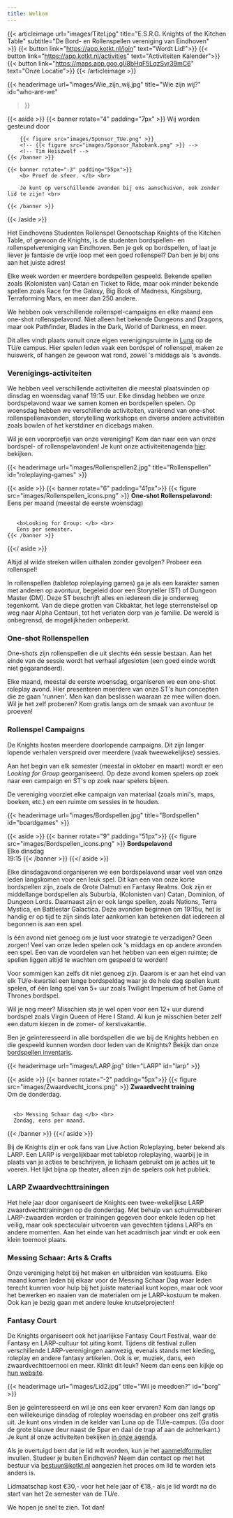 ```yaml
---
title: Welkom
---
```

{{< articleimage
    url="images/Titel.jpg" 
    title="E.S.R.G. Knights of the Kitchen Table"
   subtitle="De Bord- en Rollenspellen vereniging van Eindhoven"  
     >}}
    {{< button 
        link="https://app.kotkt.nl/join"
        text="Wordt Lid!">}}
    {{< button 
        link="https://app.kotkt.nl/activities"
        text="Activiteiten Kalender">}}
    {{< button 
        link="https://maps.app.goo.gl/8bHqF5LqzSyr39mC6"
        text="Onze Locatie">}}
{{< /articleimage >}}

{{< headerimage
    url="images/Wie_zijn_wij.jpg"
    title="Wie zijn wij?"
    id="who-are-we" 
>}}

{{< aside >}}
    {{< banner rotate="4" padding="7px" >}}
       Wij worden gesteund door
        
        {{< figure src="images/Sponsor_TUe.png" >}}
        <!-- {{< figure src="images/Sponsor_Rabobank.png" >}} -->
        <!-- Tim Heiszwolf -->
    {{< /banner >}}
    
    {{< banner rotate="-3" padding="55px">}}
        <b> Proef de sfeer. </b> <br>
        
        Je kunt op verschillende avonden bij ons aanschuiven, ook zonder lid te zijn! <br>

    {{< /banner >}}
{{< /aside >}}
    
Het Eindhovens Studenten Rollenspel Genootschap Knights of the Kitchen Table, of gewoon de Knights, is de studenten bordspellen- en rollenspelvereniging van Eindhoven. Ben je gek op bordspellen, of laat je liever je fantasie de vrije loop met een goed rollenspel? Dan ben je bij ons aan het juiste adres!

Elke week worden er meerdere bordspellen gespeeld. Bekende spellen zoals (Kolonisten van) Catan en Ticket to Ride, maar ook minder bekende spellen zoals Race for the Galaxy, Big Book of Madness, Kingsburg, Terraforming Mars, en meer dan 250 andere.

We hebben ook verschillende rollenspel-campaigns en elke maand een one-shot rollenspelavond. Niet alleen het bekende Dungeons and Dragons, maar ook Pathfinder, Blades in the Dark, World of Darkness, en meer.

Dit alles vindt plaats vanuit onze eigen verenigingsruimte in [Luna](https://maps.app.goo.gl/8bHqF5LqzSyr39mC6) op de TU/e campus. Hier spelen leden vaak een bordspel of rollenspel, maken ze huiswerk, of hangen ze gewoon wat rond, zowel 's middags als 's avonds.


### Verenigings-activiteiten
We hebben veel verschillende activiteiten die meestal plaatsvinden op dinsdag en woensdag vanaf 19:15 uur. Elke dinsdag hebben we onze bordspelavond waar we samen komen en bordspellen spelen. Op woensdag hebben we verschillende activiteiten, variërend van one-shot rollenspellenavonden, storytelling workshops en diverse andere activiteiten zoals bowlen of het kerstdiner en dicebags maken.

Wil je een voorproefje van onze vereniging? Kom dan naar een van onze bordspel- of rollenspelavonden! Je kunt onze activiteitenagenda [hier](https://app.kotkt.nl/activities). bekijken.

<!-- ROLLENSPELLEN -->
{{< headerimage
    url="images/Rollenspellen2.jpg"
    title="Rollenspellen"
    id="roleplaying-games" 
     >}}
     
{{< aside >}}
   {{< banner rotate="6" padding="41px">}}
       {{< figure src="images/Rollenspellen_icons.png" >}}
       <b>One-shot Rollenspelavond: </b> <br>
       Eens per maand (meestal de eerste woensdag) <br><br>

       <b>Looking for Group: </b> <br>
       Eens per semester.
    {{< /banner >}}
{{</ aside >}}

Altijd al wilde streken willen uithalen zonder gevolgen? Probeer een rollenspel!

In rollenspellen (tabletop roleplaying games) ga je als een karakter samen met anderen op avontuur, begeleid door een Storyteller (ST) of Dungeon Master (DM). Deze ST beschrijft alles en iedereen die je onderweg tegenkomt. Van de diepe grotten van Ckbaktar, het lege sterrenstelsel op weg naar Alpha Centauri, tot het verlaten dorp van je familie. De wereld is onbegrensd, de mogelijkheden onbeperkt.

### One-shot Rollenspellen
One-shots zijn rollenspellen die uit slechts één sessie bestaan. Aan het einde van de sessie wordt het verhaal afgesloten (een goed einde wordt niet gegarandeerd).

Elke maand, meestal de eerste woensdag, organiseren we een one-shot roleplay avond. Hier presenteren meerdere van onze ST's hun concepten die ze gaan 'runnen'. Men kan dan beslissen waaraan ze mee willen doen. Wil je het zelf proberen? Kom gratis langs om de smaak van avontuur te proeven!

### Rollenspel Campaigns
De Knights hosten meerdere doorlopende campaigns. Dit zijn langer lopende verhalen verspreid over meerdere (vaak tweewekelijkse) sessies.

Aan het begin van elk semester (meestal in oktober en maart) wordt er een _Looking for Group_ georganiseerd. Op deze avond komen spelers op zoek naar een campaign en ST's op zoek naar spelers bijeen.

De vereniging voorziet elke campaign van materiaal (zoals mini's, maps, boeken, etc.) en een ruimte om sessies in te houden.

<!-- BORDSPELLEN -->
{{< headerimage
    url="images/Bordspellen.jpg"
    title="Bordspellen"
    id="boardgames" 
     >}}
     
{{< aside >}}
  {{< banner rotate="9" padding="51px">}}
      {{< figure src="images/Bordspellen_icons.png" >}}
      <b> Bordspelavond </b> <br>
      Elke dinsdag <br>
      19:15
   {{< /banner >}}
{{</ aside >}}

Elke dinsdagavond organiseren we een bordspelavond waar veel van onze leden langskomen voor een leuk spel. Dit kan een van onze korte bordspellen zijn, zoals de Grote Dalmuti en Fantasy Realms. Ook zijn er middellange bordspellen als Suburbia, (Kolonisten van) Catan, Dominion, of Dungeon Lords. Daarnaast zijn er ook lange spellen, zoals Nations, Terra Mystica, en Battlestar Galactica. Deze avonden beginnen om 19:15u, het is handig er op tijd te zijn sinds later aankomen kan betekenen dat iedereen al begonnen is aan een spel.

Is één avond niet genoeg om je lust voor strategie te verzadigen? Geen zorgen! Veel van onze leden spelen ook 's middags en op andere avonden een spel. Een van de voordelen van het hebben van een eigen ruimte; de spellen liggen altijd te wachten om gespeeld te worden!

Voor sommigen kan zelfs dit niet genoeg zijn. Daarom is er aan het eind van elk TU/e-kwartiel een lange bordspeldag waar je de hele dag spellen kunt spelen, of één lang spel van 5+ uur zoals Twilight Imperium of het Game of Thrones bordspel.

Wil je nog meer? Misschien sta je wel open voor een 12+ uur durend bordspel zoals Virgin Queen of Here I Stand. Al kun je misschien beter zelf een datum kiezen in de zomer- of kerstvakantie.

Ben je geïnteresseerd in alle bordspellen die we bij de Knights hebben en die gespeeld kunnen worden door leden van de Knights? Bekijk dan onze [bordspellen inventaris](https://app.kotkt.nl/boardgames/).

<!-- LARP -->
{{< headerimage
    url="images/LARP.jpg"
    title="LARP"
    id="larp" 
     >}}
     
{{< aside >}}
  {{< banner rotate="-2" padding="5px">}}
      {{< figure src="images/Zwaardvecht_icons.png" >}}
      <b> Zwaardvecht training </b> <br>
      Om de donderdag.  <br> <br>
      
      <b> Messing Schaar dag </b> <br>
      Zondag, eens per maand.
   {{< /banner >}}
{{</ aside >}}

Bij de Knights zijn er ook fans van Live Action Roleplaying, beter bekend als LARP. Een LARP is vergelijkbaar met tabletop roleplaying, waarbij je in plaats van je acties te beschrijven, je lichaam gebruikt om je acties uit te voeren. Het lijkt bijna op theater, alleen zijn de spelers ook het publiek.

### LARP Zwaardvechttrainingen
Het hele jaar door organiseert de Knights een twee-wekelijkse LARP zwaardvechttrainingen op de donderdag. Met behulp van schuimrubberen LARP-zwaarden worden er trainingen gegeven door enkele leden op het veilig, maar ook spectaculair uitvoeren van gevechten tijdens LARPs en andere momenten. Aan het einde van het acadmisch jaar vindt er ook een klein toernooi plaats.

### Messing Schaar: Arts & Crafts
Onze vereniging helpt bij het maken en uitbreiden van kostuums. Elke maand komen leden bij elkaar voor de Messing Schaar Dag waar leden terecht kunnen voor hulp bij het juiste materiaal kunt kopen, maar ook voor het bewerken en naaien van de materialen om je LARP-kostuum te maken. Ook kan je bezig gaan met andere leuke knutselprojecten!

### Fantasy Court
De Knights organiseert ook het jaarlijkse Fantasy Court Festival, waar de Fantasy en LARP-cultuur tot uiting komt. Tijdens dit festival zullen verschillende LARP-verenigingen aanwezig, evenals stands met kleding, roleplay en andere fantasy artikelen. Ook is er, muziek, dans, een zwaardvechttoernooi en meer. Klinkt dit leuk? Neem dan eens een kijkje op [hun website](https://fantasycourt.nl/).

<!-- Lid worden? -->
{{< headerimage
    url="images/Lid2.jpg"
    title="Wil je meedoen?"
    id="borg" 
     >}}
     
Ben je geïnteresseerd en wil je ons een keer ervaren? Kom dan langs op een willekeurige dinsdag of roleplay woensdag en probeer ons zelf gratis uit. Je kunt ons vinden in de kelder van Luna op de TU/e-campus. (Ga door de grote blauwe deur naast de Spar en daal de trap af aan de achterkant.) Je kunt al onze activiteiten bekijken [in onze agenda](https://app.kotkt.nl/activities/).

Als je overtuigd bent dat je lid wilt worden, kun je het [aanmeldformulier](https://app.kotkt.nl/join) invullen. Studeer je buiten Eindhoven? Neem dan contact op met het bestuur via bestuur@kotkt.nl aangezien het proces om lid te worden iets anders is.

Lidmaatschap kost €30,- voor het hele jaar of €18,- als je lid wordt na de start van het 2e semester van de TU/e.

We hopen je snel te zien. Tot dan!

